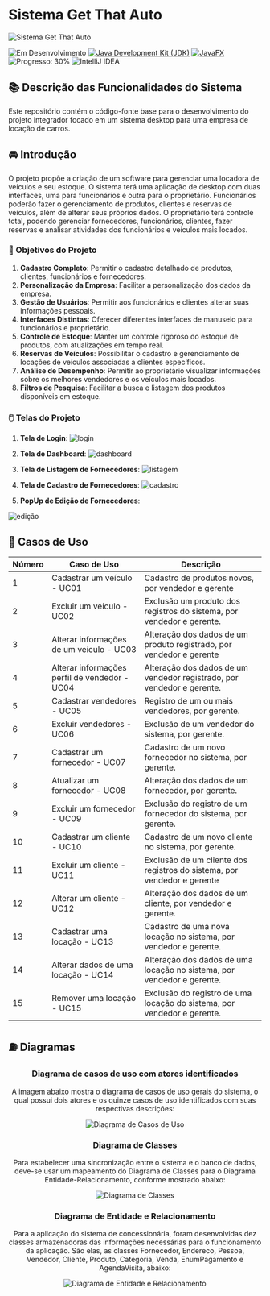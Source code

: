 # Sistema Get That Auto

![Sistema Get That Auto](https://github.com/canoafurada2021/projeto-integrador/assets/84353670/a5a2e867-2ec6-46bc-b96e-57575bcb2bb6)

![Em Desenvolvimento](https://img.shields.io/badge/Status-Em%20Desenvolvimento-blue)
[![Java Development Kit (JDK)](https://img.shields.io/badge/License-JDK-blue)](https://www.oracle.com/java/technologies/javase-jdk11-downloads.html)
[![JavaFX](https://img.shields.io/badge/JavaFX-blue)](https://openjfx.io/)
![Progresso: 30%](https://img.shields.io/badge/Progresso-90%25-blue)
![IntelliJ IDEA](https://img.shields.io/badge/IntelliJ_IDEA-Usando-Blue)


## 📚 Descrição das Funcionalidades do Sistema

Este repositório contém o código-fonte base para o desenvolvimento do projeto integrador focado em um sistema desktop para uma empresa de locação de carros.

## 🚘 Introdução

  O projeto propõe a criação de um software para gerenciar uma locadora de veículos e seu estoque. O sistema terá uma aplicação de desktop com duas interfaces, uma para funcionários e outra para o proprietário. Funcionários poderão fazer o gerenciamento de produtos, clientes e reservas de veículos, além de alterar seus próprios dados. O proprietário terá controle total, podendo gerenciar fornecedores, funcionários, clientes, fazer reservas e analisar atividades dos funcionários e veículos mais locados.


### 🎯 Objetivos do Projeto

1. **Cadastro Completo**: Permitir o cadastro detalhado de produtos, clientes, funcionários e fornecedores.
2. **Personalização da Empresa**: Facilitar a personalização dos dados da empresa.
3. **Gestão de Usuários**: Permitir aos funcionários e clientes alterar suas informações pessoais.
4. **Interfaces Distintas**: Oferecer diferentes interfaces de manuseio para funcionários e proprietário.
5. **Controle de Estoque**: Manter um controle rigoroso do estoque de produtos, com atualizações em tempo real.
6. **Reservas de Veículos**: Possibilitar o cadastro e gerenciamento de locações de veículos associadas a clientes específicos.
7. **Análise de Desempenho**: Permitir ao proprietário visualizar informações sobre os melhores vendedores e os veículos mais locados.
8. **Filtros de Pesquisa**: Facilitar a busca e listagem dos produtos disponíveis em estoque.


### 🖱️ Telas do Projeto

1. **Tela de Login**:
![login](https://github.com/canoafurada2021/pi-java-fx/assets/88635006/b8038af9-bbba-4e9a-929a-00aab3b18253)

2. **Tela de Dashboard**:
![dashboard](https://github.com/canoafurada2021/pi-java-fx/assets/88635006/7f825d8a-e95a-4f82-83bb-144b553819ad)

4. **Tela de Listagem de Fornecedores**:
![listagem](https://github.com/canoafurada2021/pi-java-fx/assets/88635006/60f207d7-69d1-4d38-9950-36738ffd35fa)

5. **Tela de Cadastro de Fornecedores**:
![cadastro](https://github.com/canoafurada2021/pi-java-fx/assets/88635006/c38d784a-95b0-4b3f-ba8b-7cb9839e6ab7)

6. **PopUp de Edição de Fornecedores**:

![edição](https://github.com/canoafurada2021/pi-java-fx/assets/88635006/0fe7dcdc-c9c8-42ed-919c-fa3305137ed6)


## 🚗 Casos de Uso
| **Número** | **Caso de Uso**                                | **Descrição**                                        |
|--------|--------------------------------------------|--------------------------------------------------|
| 1      | Cadastrar um veículo - UC01               | Cadastro de produtos novos, por vendedor e gerente|
| 2      | Excluir um veículo - UC02                 | Exclusão um produto dos registros do sistema, por vendedor e gerente.|
| 3      | Alterar informações de um veículo - UC03  | Alteração dos dados de um produto registrado, por vendedor e gerente |
| 4      | Alterar informações perfil de vendedor - UC04 | Alteração dos dados de um vendedor registrado, por vendedor e gerente.|
| 5      | Cadastrar vendedores - UC05               | Registro de um ou mais vendedores, por gerente. |
| 6      | Excluir vendedores - UC06                 | Exclusão de um vendedor do sistema, por gerente.  |
| 7      | Cadastrar um fornecedor - UC07            | Cadastro de um novo fornecedor no sistema, por gerente. |
| 8      | Atualizar um fornecedor - UC08            | Alteração dos dados de um fornecedor, por gerente.|
| 9      | Excluir um fornecedor - UC09              | Exclusão do registro de um fornecedor do sistema, por gerente. |
| 10     | Cadastrar um cliente - UC10              | Cadastro de um novo cliente no sistema, por gerente. |
| 11     | Excluir um cliente - UC11                | Exclusão de um cliente dos registros do sistema, por vendedor e gerente |
| 12     | Alterar um cliente - UC12                | Alteração dos dados de um cliente, por vendedor e gerente.|
| 13     | Cadastrar uma locação - UC13             | Cadastro de uma nova locação no sistema, por vendedor e gerente. |
| 14     | Alterar dados de uma locação - UC14      | Alteração dos dados de uma locação no sistema, por vendedor e gerente.|
| 15     | Remover uma locação - UC15               | Exclusão do registro de uma locação do sistema, por vendedor e gerente. |


## ⛽ Diagramas

<div style="text-align: center;">
  <h3>Diagrama de casos de uso com atores identificados</h3>
  <p>A imagem abaixo mostra o diagrama de casos de uso gerais do sistema, o qual possui dois atores e os quinze casos de uso identificados com suas respectivas descrições:</p>
  <img src="https://github.com/canoafurada2021/pi-java-fx/blob/master/DiagramaDeCasosDeUsoComAtoresIdentificados.jpg?raw=true" alt="Diagrama de Casos de Uso">
</div>

<div style="text-align: center;">
  <h3>Diagrama de Classes</h3>
  <p>Para estabelecer uma sincronização entre o sistema e o banco de dados, deve-se usar um mapeamento do Diagrama de Classes para o Diagrama Entidade-Relacionamento, conforme mostrado abaixo:</p>
  <img src="https://github.com/canoafurada2021/pi-java-fx/blob/master/DiagramaDeClasses.png?raw=true" alt="Diagrama de Classes">
</div>

<div style="text-align: center;">
  <h3>Diagrama de Entidade e Relacionamento</h3>
  <p>Para a aplicação do sistema de concessionária, foram desenvolvidas dez classes armazenadoras das informações necessárias para o funcionamento da aplicação. São elas, as classes Fornecedor, Endereco, Pessoa, Vendedor, Cliente, Produto, Categoria, Venda, EnumPagamento e AgendaVisita, abaixo:</p>
  <img src="https://github.com/canoafurada2021/pi-java-fx/assets/95760996/299da800-d62c-4fea-9178-26340f579f12.png" alt="Diagrama de Entidade e Relacionamento">
</div>
